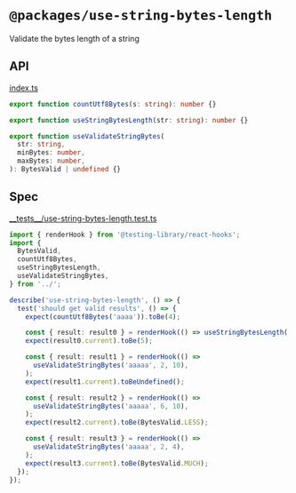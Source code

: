 # `@packages/use-string-bytes-length`

Validate the bytes length of a string

## API

<!-- source index.ts --pick "countUtf8Bytes useStringBytesLength useValidateStringBytes" -->

[index.ts](index.ts)

```ts
export function countUtf8Bytes(s: string): number {}

export function useStringBytesLength(str: string): number {}

export function useValidateStringBytes(
  str: string,
  minBytes: number,
  maxBytes: number,
): BytesValid | undefined {}
```

<!-- /source -->

## Spec

<!-- source __tests__/*.test.ts -->

[\_\_tests\_\_/use-string-bytes-length.test.ts](__tests__/use-string-bytes-length.test.ts)

```ts
import { renderHook } from '@testing-library/react-hooks';
import {
  BytesValid,
  countUtf8Bytes,
  useStringBytesLength,
  useValidateStringBytes,
} from '../';

describe('use-string-bytes-length', () => {
  test('should get valid results', () => {
    expect(countUtf8Bytes('aaaa')).toBe(4);

    const { result: result0 } = renderHook(() => useStringBytesLength('aaaaa'));
    expect(result0.current).toBe(5);

    const { result: result1 } = renderHook(() =>
      useValidateStringBytes('aaaaa', 2, 10),
    );
    expect(result1.current).toBeUndefined();

    const { result: result2 } = renderHook(() =>
      useValidateStringBytes('aaaaa', 6, 10),
    );
    expect(result2.current).toBe(BytesValid.LESS);

    const { result: result3 } = renderHook(() =>
      useValidateStringBytes('aaaaa', 2, 4),
    );
    expect(result3.current).toBe(BytesValid.MUCH);
  });
});
```

<!-- /source -->
